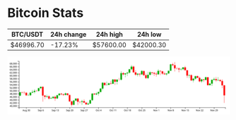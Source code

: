 # Bitcoin Stats

BTC/USDT|24h change|24h high|24h low|
|---|---|---|---|
|$46996.70|-17.23%|$57600.00|$42000.30|

<img src="./chart.svg">
